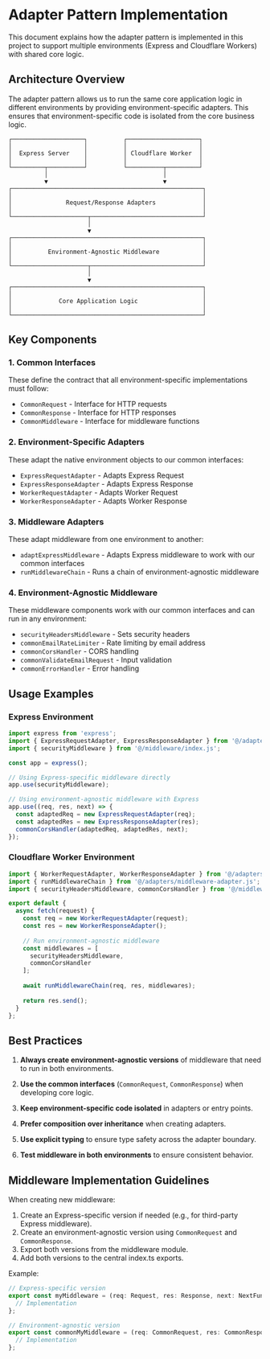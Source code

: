 # Adapter Pattern Implementation

This document explains how the adapter pattern is implemented in this project to support multiple environments (Express and Cloudflare Workers) with shared core logic.

## Architecture Overview

The adapter pattern allows us to run the same core application logic in different environments by providing environment-specific adapters. This ensures that environment-specific code is isolated from the core business logic.

```
┌────────────────────┐          ┌────────────────────┐
│                    │          │                    │
│  Express Server    │          │ Cloudflare Worker  │
│                    │          │                    │
└─────────┬──────────┘          └──────────┬─────────┘
          │                                │
          ▼                                ▼
┌─────────────────────────────────────────────────────┐
│                                                     │
│               Request/Response Adapters             │
│                                                     │
└─────────────────────┬───────────────────────────────┘
                      │
                      ▼
┌─────────────────────────────────────────────────────┐
│                                                     │
│          Environment-Agnostic Middleware            │
│                                                     │
└─────────────────────┬───────────────────────────────┘
                      │
                      ▼
┌─────────────────────────────────────────────────────┐
│                                                     │
│             Core Application Logic                  │
│                                                     │
└─────────────────────────────────────────────────────┘
```

## Key Components

### 1. Common Interfaces

These define the contract that all environment-specific implementations must follow:

- `CommonRequest` - Interface for HTTP requests
- `CommonResponse` - Interface for HTTP responses
- `CommonMiddleware` - Interface for middleware functions

### 2. Environment-Specific Adapters

These adapt the native environment objects to our common interfaces:

- `ExpressRequestAdapter` - Adapts Express Request
- `ExpressResponseAdapter` - Adapts Express Response
- `WorkerRequestAdapter` - Adapts Worker Request
- `WorkerResponseAdapter` - Adapts Worker Response

### 3. Middleware Adapters

These adapt middleware from one environment to another:

- `adaptExpressMiddleware` - Adapts Express middleware to work with our common interfaces
- `runMiddlewareChain` - Runs a chain of environment-agnostic middleware

### 4. Environment-Agnostic Middleware

These middleware components work with our common interfaces and can run in any environment:

- `securityHeadersMiddleware` - Sets security headers
- `commonEmailRateLimiter` - Rate limiting by email address
- `commonCorsHandler` - CORS handling
- `commonValidateEmailRequest` - Input validation
- `commonErrorHandler` - Error handling

## Usage Examples

### Express Environment

```typescript
import express from 'express';
import { ExpressRequestAdapter, ExpressResponseAdapter } from '@/adapters/request-response.js';
import { securityMiddleware } from '@/middleware/index.js';

const app = express();

// Using Express-specific middleware directly
app.use(securityMiddleware);

// Using environment-agnostic middleware with Express
app.use((req, res, next) => {
  const adaptedReq = new ExpressRequestAdapter(req);
  const adaptedRes = new ExpressResponseAdapter(res);
  commonCorsHandler(adaptedReq, adaptedRes, next);
});
```

### Cloudflare Worker Environment

```typescript
import { WorkerRequestAdapter, WorkerResponseAdapter } from '@/adapters/request-response.js';
import { runMiddlewareChain } from '@/adapters/middleware-adapter.js';
import { securityHeadersMiddleware, commonCorsHandler } from '@/middleware/index.js';

export default {
  async fetch(request) {
    const req = new WorkerRequestAdapter(request);
    const res = new WorkerResponseAdapter();
    
    // Run environment-agnostic middleware
    const middlewares = [
      securityHeadersMiddleware,
      commonCorsHandler
    ];
    
    await runMiddlewareChain(req, res, middlewares);
    
    return res.send();
  }
};
```

## Best Practices

1. **Always create environment-agnostic versions** of middleware that need to run in both environments.

2. **Use the common interfaces** (`CommonRequest`, `CommonResponse`) when developing core logic.

3. **Keep environment-specific code isolated** in adapters or entry points.

4. **Prefer composition over inheritance** when creating adapters.

5. **Use explicit typing** to ensure type safety across the adapter boundary.

6. **Test middleware in both environments** to ensure consistent behavior.

## Middleware Implementation Guidelines

When creating new middleware:

1. Create an Express-specific version if needed (e.g., for third-party Express middleware).
2. Create an environment-agnostic version using `CommonRequest` and `CommonResponse`.
3. Export both versions from the middleware module.
4. Add both versions to the central index.ts exports.

Example:

```typescript
// Express-specific version
export const myMiddleware = (req: Request, res: Response, next: NextFunction) => {
  // Implementation
};

// Environment-agnostic version
export const commonMyMiddleware = (req: CommonRequest, res: CommonResponse, next: () => void) => {
  // Implementation
};
``` 